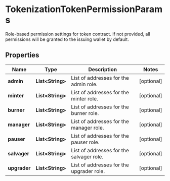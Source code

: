 

# TokenizationTokenPermissionParams

Role-based permission settings for token contract. If not provided, all permissions will be granted to the issuing wallet by default.

## Properties

| Name | Type | Description | Notes |
|------------ | ------------- | ------------- | -------------|
|**admin** | **List&lt;String&gt;** | List of addresses for the admin role. |  [optional] |
|**minter** | **List&lt;String&gt;** | List of addresses for the minter role. |  [optional] |
|**burner** | **List&lt;String&gt;** | List of addresses for the burner role. |  [optional] |
|**manager** | **List&lt;String&gt;** | List of addresses for the manager role. |  [optional] |
|**pauser** | **List&lt;String&gt;** | List of addresses for the pauser role. |  [optional] |
|**salvager** | **List&lt;String&gt;** | List of addresses for the salvager role. |  [optional] |
|**upgrader** | **List&lt;String&gt;** | List of addresses for the upgrader role. |  [optional] |



